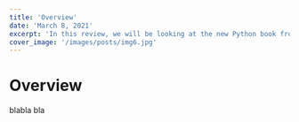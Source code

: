 ```yaml
---
title: 'Overview'
date: 'March 8, 2021'
excerpt: 'In this review, we will be looking at the new Python book from Oriley'
cover_image: '/images/posts/img6.jpg'
---
```


# Overview

blabla bla